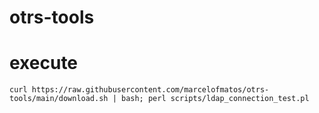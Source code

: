 # otrs-tools

# execute

```
curl https://raw.githubusercontent.com/marcelofmatos/otrs-tools/main/download.sh | bash; perl scripts/ldap_connection_test.pl

```
